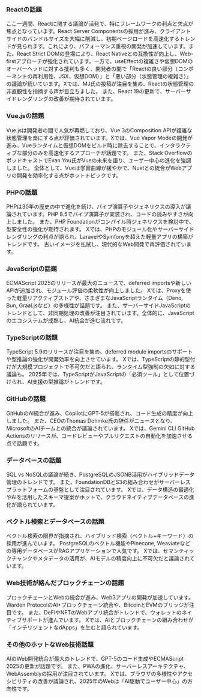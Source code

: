 ### Reactの話題
ここ一週間、Reactに関する議論が活発で、特にフレームワークの利点と欠点が焦点となっています。React Server Componentsの採用が進み、クライアントサイドのバンドルサイズを大幅に削減し、初期ページロードを高速化するトレンドが見られます。これにより、パフォーマンス重視の開発が加速しています。また、React Strict DOMの登場により、React Nativeとの互換性が向上し、Web-firstアプローチが強化されています。一方で、useEffectの複雑さや仮想DOMのオーバーヘッドに対する批判も多く、開発者の間で「Reactの良い部分（コンポーネントの再利用性、JSX、仮想DOM）」と「悪い部分（状態管理の複雑さ）」の議論が続いています。Xでは、MJ氏の投稿が注目を集め、Reactの状態管理の非直観性を指摘する声が目立ちました。 また、React 19の更新で、サーバーサイドレンダリングの改善が期待されています。

### Vue.jsの話題
Vue.jsは開発者の間で人気が再燃しており、Vue 3のComposition APIが複雑な状態管理を楽にする点が評価されています。Xでは、Vue Vapor Modeの開発が進み、Vueランタイムと仮想DOMをビルド時に除去することで、インタラクティブな部分のみを高速化するアプローチが話題です。 また、Stack OverflowのポッドキャストでEvan You氏がVueの未来を語り、ユーザー中心の進化を強調しました。 全体として、Vueは学習曲線が緩やかで、Nuxtとの統合がWebアプリの開発を効率化する点がホットトピックです。

### PHPの話題
PHPは30年の歴史の中で進化を続け、パイプ演算子やジェネリクスの導入が議論されています。PHP 8.5でパイプ演算子が実装され、コードの読みやすさが向上しました。 また、PHP Foundationがコンパイル時ジェネリクスを検討中で、型安全性の強化が期待されます。 Xでは、PHPのモジュール化やサーバーサイドレンダリングの利点が語られ、LaravelやSymfonyを超えた軽量アプリの構築がトレンドです。 古いイメージを払拭し、現代的なWeb開発で再評価されています。

### JavaScriptの話題
ECMAScript 2025のリリースが最大のニュースで、deferred importsや新しいAPIが追加され、モジュール評価の柔軟性が向上しました。 Xでは、Proxyを使った軽量リアクティブストアや、さまざまなJavaScriptランタイム（Deno, Bun, Graal.jsなど）の多様性が話題です。 また、サーバーサイドJavaScriptのトレンドとして、非同期処理の改善が注目されています。全体的に、JavaScriptのエコシステムが成熟し、AI統合が進む流れです。

### TypeScriptの話題
TypeScript 5.9のリリースが注目を集め、deferred module importsのサポートや型推論の強化が開発効率を向上させています。 Xでは、TypeScriptの静的型付けが大規模プロジェクトで不可欠だと語られ、ランタイム型強制の欠如に対する議論も。 2025年では、TypeScriptがJavaScriptの「必須ツール」として位置づけられ、AI支援の型推論がトレンドです。

### GitHubの話題
GitHubのAI統合が進み、CopilotにGPT-5が搭載され、コード生成の精度が向上しました。 また、CEOのThomas Dohmke氏の辞任がニュースとなり、MicrosoftのAIチームとの統合が議論されています。 Xでは、Gemini CLI GitHub Actionsのリリースが、コードレビューやプルリクエストの自動化を加速させる点で話題です。

### データベースの話題
SQL vs NoSQLの議論が続き、PostgreSQLのJSONB活用がハイブリッドデータ管理のトレンドです。 また、FoundationDBとS3の組み合わせがサーバーレスプラットフォームの基盤として注目されています。 Xでは、データ構造の最適化やAIを活用したスキーマ提案がホットで、クラウドネイティブデータベースの進化が語られています。

### ベクトル検索とデータベースの話題
ベクトル検索の限界が指摘され、ハイブリッド検索（ベクトル+キーワード）の採用が進んでいます。 PostgreSQLのベクトル機能やPinecone, Weaviateなどの専用データベースがRAGアプリケーションで人気です。 Xでは、セマンティックチャンクやメタデータの活用が、AIモデルの精度向上に不可欠だと議論されています。

### Web技術が絡んだブロックチェーンの話題
ブロックチェーンとWebの統合が進み、Web3アプリの開発が加速しています。Warden ProtocolのAI+ブロックチェーン統合や、BitcoinとEVMのブリッジが注目です。 また、DeFiやNFTのWebアプリ統合がトレンドで、ウォレットのネイティブサポートが進んでいます。 Xでは、AIとブロックチェーンの組み合わせが「インテリジェントなdApps」を生むと語られています。

### その他のホットなWeb技術話題
AIのWeb開発統合が最大のトレンドで、GPT-5のコード生成やECMAScript 2025の更新が話題です。 また、PWAの進化、サーバーレスアーキテクチャ、WebAssemblyの採用が注目されています。 Xでは、ブラウザの多様性やアクセシビリティの改善が議論され、2025年のWebは「AI駆動でユーザー中心」の方向性です。